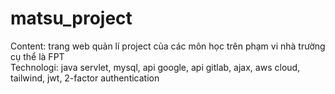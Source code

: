 # matsu_project
 Content: trang web quản lí project của các môn học trên phạm vi nhà trường cụ thể là FPT 
 <br>
 Technologi: java servlet, mysql, api google, api gitlab, ajax, aws cloud, tailwind, jwt, 2-factor authentication
